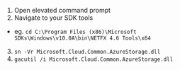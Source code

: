 1. Open elevated command prompt
2. Navigate to your SDK tools
  - eg. `cd C:\Program Files (x86)\Microsoft SDKs\Windows\v10.0A\bin\NETFX 4.6 Tools\x64`
3. `sn -Vr Microsoft.Cloud.Common.AzureStorage.dll`
4. `gacutil /i Microsoft.Cloud.Common.AzureStorage.dll`
